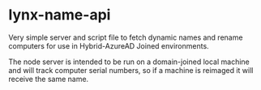 # lynx-name-api

Very simple server and script file to fetch dynamic names and rename computers for use in Hybrid-AzureAD Joined environments.

The node server is intended to be run on a domain-joined local machine and will track computer serial numbers, so if a machine is reimaged it will receive the same name.
